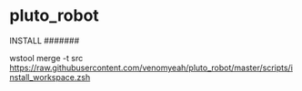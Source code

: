 # pluto_robot

INSTALL
#######

wstool merge -t src https://raw.githubusercontent.com/venomyeah/pluto_robot/master/scripts/install_workspace.zsh





